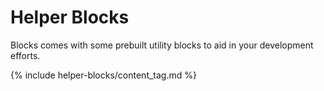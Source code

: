 # Helper Blocks

Blocks comes with some prebuilt utility blocks to aid in your development efforts.

{% include helper-blocks/content_tag.md %}
